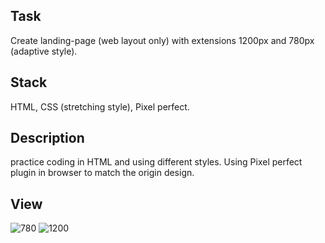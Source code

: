 ## Task
Create landing-page (web layout only) with extensions 1200px and 780px (adaptive style).

## Stack
HTML, CSS (stretching style), Pixel perfect.

## Description
practice coding in HTML and using different styles. Using Pixel perfect plugin in browser to match the origin design.

## View
![780](https://user-images.githubusercontent.com/46706194/147135081-2df68834-30ef-4294-b009-3c5a4034d61d.png)
![1200](https://user-images.githubusercontent.com/46706194/147135086-3d8c9573-9a32-4a5c-9d29-ec6a2380af09.png)
